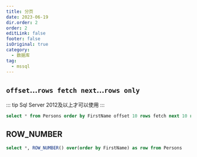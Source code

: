 ```yaml
---
title: 分页
date: 2023-06-19
dir.order: 2
order: 2
editLink: false
footer: false
isOriginal: true
category:
  - 数据库
tag:
  - mssql
---
```


## `offset`...`rows fetch next`...`rows only`

::: tip
Sql Server 2012及以上才可以使用
:::

```sql
select * from Persons order by FirstName offset 10 rows fetch next 10 rows only;
```

## ROW_NUMBER

```sql
select *, ROW_NUMBER() over(order by FirstName) as row from Persons
```
